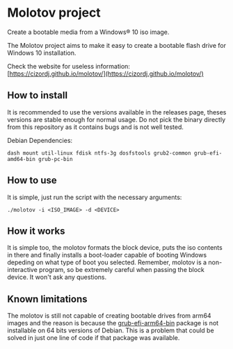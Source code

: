 # Molotov project

Create a bootable media from a Windows® 10 iso image.

The Molotov project aims to make it easy to create a bootable flash drive for Windows 10 installation.

Check the website for useless information: [https://cizordj.github.io/molotov/](https://cizordj.github.io/molotov/)

## How to install

It is recommended to use the versions available in the releases page, theses versions are stable enough for normal usage. Do not pick the binary directly from this repository as it contains bugs and is not well tested.

Debian Dependencies:

    dash mount util-linux fdisk ntfs-3g dosfstools grub2-common grub-efi-amd64-bin grub-pc-bin

## How to use

It is simple, just run the script with the necessary arguments:

    ./molotov -i <ISO_IMAGE> -d <DEVICE>

## How it works

It is simple too, the molotov formats the block device, puts the iso contents in there and finally installs a boot-loader capable of booting Windows depeding on what type of boot you selected. Remember, molotov is a non-interactive program, so be extremely careful when passing the block device. It won't ask any questions.

## Known limitations

The molotov is still not capable of creating bootable drives from arm64 images and the reason is because the
[grub-efi-arm64-bin](https://packages.debian.org/buster/grub-efi-arm64-bin) package is not installable on 64 bits versions of Debian. This is a problem that could be solved in just one line of code if that package was available.

